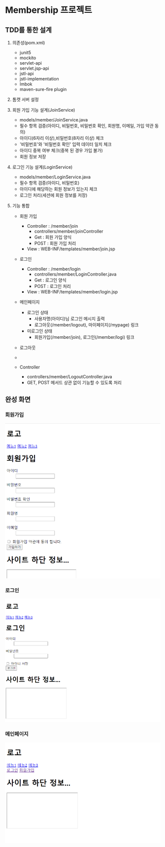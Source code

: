 # Membership 프로젝트

## TDD를 통한 설계
1. 의존성(pom.xml)
    - junit5
    - mockito
    - servlet-api
    - servlet.jsp-api
    - jstl-api
    - jstl-implementation
    - lmbok
    - maven-sure-fire plugin



2. 톰캣 서버 설정



3. 회원 가입 기능 설계(JoinService)
   - models/member/JoinService.java
   - 필수 항목 검증(아이디, 비밀번호, 비밀번호 확인, 회원명, 이메일, 가입 약관 동의)
   - 아이디(6자리 이상),비밀번호(8자리 이상) 체크
   - '비밀번호'와 '비밀번호 확인' 입력 데이터 일치 체크
   - 아이디 중복 여부 체크(중복 된 경우 가입 불가)   
   - 회원 정보 저장

4. 로그인 기능 설계(LoginService)
   - models/member/LoginService.java
   - 필수 항목 검증(아이디, 비밀번호)
   - 아이디에 해당하는 회원 정보가 있는지 체크
   - 로그인 처리(세션에 회원 정보를 저장)

5. 기능 통합
   - 회원 가입
     - Controller : /member/join
       - controllers/member/joinController 
       - Get : 회원 가입 양식
       - POST : 회원 가입 처리
     - View : WEB-INF/templates/member/join.jsp

   - 로그인
     - Controller : /member/login
       - controllers/member/LoginController.java
       - Get : 로그인 양식
       - POST : 로그인 처리
     - View : WEB-INF/templates/member/login.jsp
   - 메인페이지
     - 로그인 상태
       - 사용자명(아이디)님 로그인 메시지 출력
       - 로그아웃(/member/logout), 마이페이지(/mypage) 링크
     - 미로그인 상태
       - 회원가입(/member/join), 로그인(/member/logi) 링크
   - 로그아웃
    - 
    - Controller
      - controllers/member/LogoutController.java
      - GET, POST 메서드 상관 없이 기능할 수 있도록 처리

## 완성 화면
### 회원가입

![메인페이지](https://raw.githubusercontent.com/DaniParkHoJin/memberShip/master/images/join.png)


### 로그인

![메인페이지](https://raw.githubusercontent.com/DaniParkHoJin/memberShip/master/images/login.png)


### 메인페이지

![메인페이지](https://raw.githubusercontent.com/DaniParkHoJin/memberShip/master/images/main.png)
